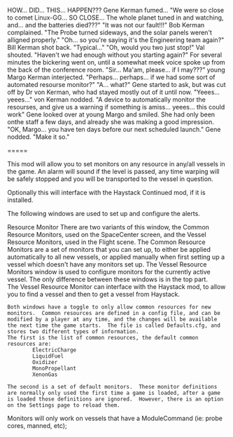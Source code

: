 HOW... DID... THIS... HAPPEN??? Gene Kerman fumed... "We were so close to comet Linux-GG... SO CLOSE... The whole planet tuned in and watching, and... and the batteries died???"
"It was not our fault!!!" Bob Kerman complained. "The Probe turned sideways, and the solar panels weren't alligned properly."
"Oh... so you're saying it's the Engineering team again?" Bill Kerman shot back. "Typical..."
"Oh, would you two just stop!" Val shouted. "Haven't we had enough without you starting again?"
For several minutes the bickering went on, until a somewhat meek voice spoke up from the back of the conference room.
"Sir... Ma'am, please... if I may???" young Margo Kerman interjected. "Perhaps... perhaps... if we had some sort of automated resourse monitor?"
"A... what?" Gene started to ask, but was cut off by Dr von Kerman, who had stayed mostly out of it until now.
"Yeees... yeees..." von Kerman nodded. "A device to automatically monitor the resourses, and give us a warning if something is amiss... yeees... this could work"
Gene looked over at young Margo and smiled. She had only been onthe staff a few days, and already she was making a good impression.
"OK, Margo... you have ten days before our next scheduled launch." Gene nodded. "Make it so."

=====


This mod will allow you to set monitors on any resource in any/all vessels in the game.  An alarm will sound if the level is passed, any time warping will be safely stopped and you will be transported to the vessel in question.

Optionally this will interface with the Haystack Continued mod, if it is installed.

The following windows are used to set up and configure the alerts.

Resource Monitor
	There are two variants of this window, the Common Resource Monitors, used on the SpaceCenter screen, and the Vessel Resource Monitors, used in the Flight scene.
	The Common Resource Monitors are a set of monitors that you can set up, to either be applied automatically to all new vessels, or applied manually when first setting up a vessel which doesn't have any monitors set up.
	The Vessel Resource Monitors window is used to configure monitors for the currently active vessel.
	The only difference between these windows is in the top part.  
	The Vessel Resource Monitor can interface with the Haystack mod, to allow you to find a vessel and then to get a vessel from Haystack.

	
	Both windows have a toggle to only allow common resources for new monitors.  Common resources are defined in a config file, and can be modified by a player at any time, and the changes will be available the next time the game starts.  The file is called Defaults.cfg, and stores two different types of information.
	The first is the list of common resources, the default common resources are:
			ElectricCharge
			LiquidFuel
			Oxidizer
			MonoPropellant
			XenonGas

	The second is a set of default monitors.  These monitor definitions are normally only used the first time a game is loaded, after a game is loaded those definitions are ignored.  However, there is an option on the Settings page to reload them.

Monitors will only work on vessels that have a ModuleCommand (ie: probe cores, manned, etc);